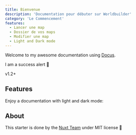 ```yaml
---
title: Bienvenue
description: 'Documentation pour débuter sur Worldbuilder'
category: 'Le Commencement'
features:
  - Lancer une map
  - Dossier de vos maps
  - Modifier une map
  - Light and Dark mode
---
```


Welcome to my awesome documentation using [Docus](https://docus.dev).

<alert type="success">

I am a success alert 🚀

</alert>


<badge>

v1.2+

</badge>

## Features

<list :items="features"></list>

<p class="flex items-center">Enjoy a documentation with light and dark mode:&nbsp;<color-switcher class="inline-flex ml-2"></color-switcher></p>

## About

This starter is done by the [Nuxt Team](https://nuxtjs.org) under MIT license 💚